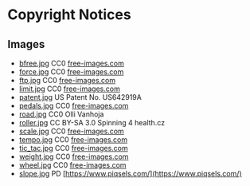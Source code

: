 Copyright Notices
=================

Images
------

- [bfree.jpg](/public/images/bfree.jpg) CC0 [free-images.com](https://free-images.com/)
- [force.jpg](/public/images/cards/force.jpg) CC0 [free-images.com](https://free-images.com/)
- [ftp.jpg](/public/images/cards/ftp.jpg) CC0 [free-images.com](https://free-images.com/)
- [limit.jpg](/public/images/cards/limit.jpg) CC0 [free-images.com](https://free-images.com/)
- [patent.jpg](/public/images/cards/patent.jpg) US Patent No. US642919A
- [pedals.jpg](/public/images/cards/pedals.jpg) CC0 [free-images.com](https://free-images.com/)
- [road.jpg](/public/images/cards/road.jpg) CC0 Olli Vanhoja
- [roller.jpg](/bfree/public/images/roller.jpg) CC BY-SA 3.0 Spinning 4 health.cz
- [scale.jpg](/public/images/cards/scale.jpg) CC0 [free-images.com](https://free-images.com/)
- [tempo.jpg](/public/images/cards/tempo.jpg) CC0 [free-images.com](https://free-images.com/)
- [tic_tac.jpg](/public/images/cards/tic_tac.jpg) CC0 [free-images.com](https://free-images.com/)
- [weight.jpg](/public/images/cards/weight.jpg) CC0 [free-images.com](https://free-images.com/)
- [wheel.jpg](/public/images/cards/wheel.jpg) CC0 [free-images.com](https://free-images.com/)
- [slope.jpg](public/images/cards/slope.jpg) PD [https://www.piqsels.com/](https://www.piqsels.com/)
